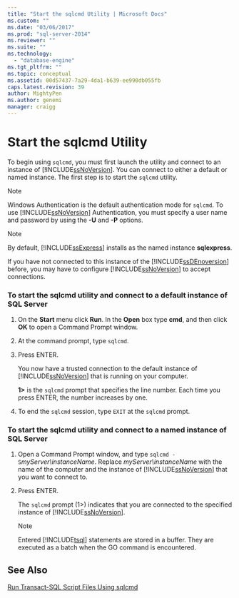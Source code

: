 ```yaml
---
title: "Start the sqlcmd Utility | Microsoft Docs"
ms.custom: ""
ms.date: "03/06/2017"
ms.prod: "sql-server-2014"
ms.reviewer: ""
ms.suite: ""
ms.technology: 
  - "database-engine"
ms.tgt_pltfrm: ""
ms.topic: conceptual
ms.assetid: 00d57437-7a29-4da1-b639-ee990db055fb
caps.latest.revision: 39
author: MightyPen
ms.author: genemi
manager: craigg
---
```

# Start the sqlcmd Utility
  To begin using `sqlcmd`, you must first launch the utility and connect to an instance of [!INCLUDE[ssNoVersion](../../includes/ssnoversion-md.md)]. You can connect to either a default or named instance. The first step is to start the `sqlcmd` utility.  
  
> [!NOTE]  
>  Windows Authentication is the default authentication mode for `sqlcmd`. To use [!INCLUDE[ssNoVersion](../../includes/ssnoversion-md.md)] Authentication, you must specify a user name and password by using the **-U** and **-P** options.  
  
> [!NOTE]  
>  By default, [!INCLUDE[ssExpress](../../includes/ssexpress-md.md)] installs as the named instance **sqlexpress**.  
  
 If you have not connected to this instance of the [!INCLUDE[ssDEnoversion](../../includes/ssdenoversion-md.md)] before, you may have to configure [!INCLUDE[ssNoVersion](../../includes/ssnoversion-md.md)] to accept connections.  
  
### To start the sqlcmd utility and connect to a default instance of SQL Server  
  
1.  On the **Start** menu click **Run**. In the **Open** box type **cmd**, and then click **OK** to open a Command Prompt window.  
  
2.  At the command prompt, type `sqlcmd`.  
  
3.  Press ENTER.  
  
     You now have a trusted connection to the default instance of [!INCLUDE[ssNoVersion](../../includes/ssnoversion-md.md)] that is running on your computer.  
  
     **1>** is the `sqlcmd` prompt that specifies the line number. Each time you press ENTER, the number increases by one.  
  
4.  To end the `sqlcmd` session, type `EXIT` at the `sqlcmd` prompt.  
  
### To start the sqlcmd utility and connect to a named instance of SQL Server  
  
1.  Open a Command Prompt window, and type `sqlcmd -S`*myServer\instanceName*. Replace *myServer\instanceName* with the name of the computer and the instance of [!INCLUDE[ssNoVersion](../../includes/ssnoversion-md.md)] that you want to connect to.  
  
2.  Press ENTER.  
  
     The `sqlcmd` prompt (1>) indicates that you are connected to the specified instance of [!INCLUDE[ssNoVersion](../../includes/ssnoversion-md.md)].  
  
    > [!NOTE]  
    >  Entered [!INCLUDE[tsql](../../includes/tsql-md.md)] statements are stored in a buffer. They are executed as a batch when the GO command is encountered.  
  
## See Also  
 [Run Transact-SQL Script Files Using sqlcmd](sqlcmd-run-transact-sql-script-files.md)  
  
  
